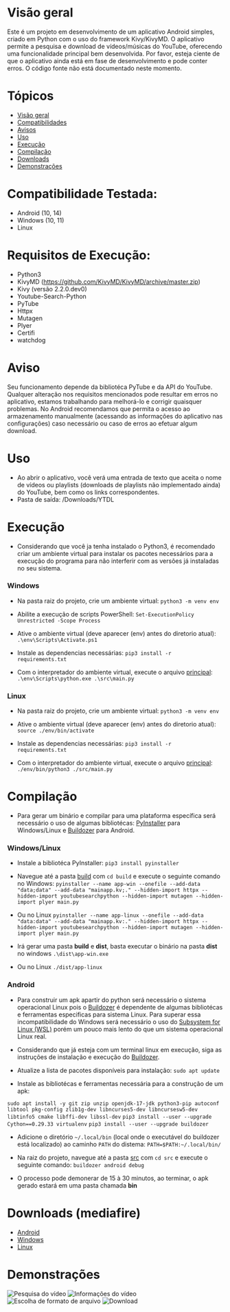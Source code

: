 # Visão geral
Este é um projeto em desenvolvimento de um aplicativo Android simples, criado em Python com o uso do framework Kivy/KivyMD. O aplicativo permite a pesquisa e download de vídeos/músicas do YouTube, oferecendo uma funcionalidade principal bem desenvolvida. Por favor, esteja ciente de que o aplicativo ainda está em fase de desenvolvimento e pode conter erros. O código fonte não está documentado neste momento.

# Tópicos
+ [Visão geral](#visão-geral)
+ [Compatibilidades](#compatibilidade-testada)
+ [Avisos](#aviso)
+ [Uso](#uso)
+ [Execução](#execução)
+ [Compilação](#compilação)
+ [Downloads](#downloads-mediafire)
+ [Demonstrações](#demonstrações)

# Compatibilidade Testada:
+ Android (10, 14)
+ Windows (10, 11)
+ Linux

# Requisitos de Execução:
+ Python3
+ KivyMD (https://github.com/KivyMD/KivyMD/archive/master.zip)
+ Kivy (versão 2.2.0.dev0)
+ Youtube-Search-Python
+ PyTube
+ Httpx
+ Mutagen
+ Plyer
+ Certifi
+ watchdog

# Aviso
Seu funcionamento depende da bibliotéca PyTube e da API do YouTube. Qualquer alteração nos requisitos mencionados pode resultar em erros no aplicativo, estamos trabalhando para melhorá-lo e corrigir quaisquer problemas. No Android recomendamos que permita o acesso ao armazenamento manualmente (acessando as informações do aplicativo nas configurações) caso necessário ou caso de erros ao efetuar algum download.

# Uso
+ Ao abrir o aplicativo, você verá uma entrada de texto que aceita o nome de vídeos ou playlists (downloads de playlists não implementado ainda) do YouTube, bem como os links correspondentes.
+ Pasta de saída: /Downloads/YTDL

# Execução
+ Considerando que você ja tenha instalado o Python3, é recomendado criar um ambiente virtual para instalar os pacotes necessários para a execução do programa para não interferir com as versões já instaladas no seu sistema.

### Windows

+ Na pasta raiz do projeto, crie um ambiente virtual:
```python3 -m venv env```

+ Abilite a execução de scripts PowerShell:
```Set-ExecutionPolicy Unrestricted -Scope Process```

+ Ative o ambiente virtual (deve aparecer (env) antes do diretorio atual):
```.\env\Scripts\Activate.ps1```

+ Instale as dependencias necessárias:
```pip3 install -r requirements.txt```

+ Com o interpretador do ambiente virtual, execute o arquivo [principal](./src/main.py):
```.\env\Scripts\python.exe .\src\main.py```

### Linux
+ Na pasta raiz do projeto, crie um ambiente virtual:
```python3 -m venv env```

+ Ative o ambiente virtual (deve aparecer (env) antes do diretorio atual):
```source ./env/bin/activate```

+ Instale as dependencias necessárias:
```pip3 install -r requirements.txt```

+ Com o interpretador do ambiente virtual, execute o arquivo [principal](./src/main.py):
```./env/bin/python3 ./src/main.py```

# Compilação
+ Para gerar um binário e compilar para uma plataforma específica será necessário o uso de algumas bibliotécas: [PyInstaller](https://pyinstaller.org/en/stable/) para Windows/Linux e [Buildozer](https://buildozer.readthedocs.io/en/latest/) para Android.

### Windows/Linux
+ Instale a bibliotéca PyInstaller:
```pip3 install pyinstaller```

+ Navegue até a pasta [build](./build/) com `cd build` e execute o seguinte comando no Windows:
```pyinstaller --name app-win --onefile --add-data "data;data" --add-data "mainapp.kv;." --hidden-import httpx --hidden-import youtubesearchpython --hidden-import mutagen --hidden-import plyer main.py```

+ Ou no Linux
```pyinstaller --name app-linux --onefile --add-data "data:data" --add-data "mainapp.kv:." --hidden-import httpx --hidden-import youtubesearchpython --hidden-import mutagen --hidden-import plyer main.py```

+ Irá gerar uma pasta **build** e **dist**, basta executar o binário na pasta **dist** no windows
```.\dist\app-win.exe```

+ Ou no Linux
```./dist/app-linux```

### Android
+ Para construir um apk apartir do python será necessário o sistema operacional Linux pois o [Buildozer](https://buildozer.readthedocs.io/en/latest/) é dependente de algumas bibliotécas e ferramentas especificas para sistema Linux. Para superar essa incompatibilidade do Windows será necessário o uso do [Subsystem for Linux (WSL)](https://learn.microsoft.com/pt-br/windows/wsl/install) porém um pouco mais lento do que um sistema operacional Linux real.

+ Considerando que já esteja com um terminal linux em execução, siga as instruções de instalação e execução do [Buildozer](https://buildozer.readthedocs.io/en/latest/installation.html).

+ Atualize a lista de pacotes disponíveis para instalação:
```sudo apt update```

+ Instale as bibliotécas e ferramentas necessária para a construção de um apk:

```sudo apt install -y git zip unzip openjdk-17-jdk python3-pip autoconf libtool pkg-config zlib1g-dev libncurses5-dev libncursesw5-dev libtinfo5 cmake libffi-dev libssl-dev```
```pip3 install --user --upgrade Cython==0.29.33 virtualenv```
```pip3 install --user --upgrade buildozer```

+ Adicione o diretório `~/.local/bin` (local onde o executável do buildozer está localizado) ao caminho `PATH` do distema:
```PATH=$PATH:~/.local/bin/```

+ Na raiz do projeto, navegue até a pasta [src](./src/) com `cd src` e execute o seguinte comando:
```buildozer android debug```

+ O processo pode demonerar de 15 à 30 minutos, ao terminar, o apk gerado estará em uma pasta chamada **bin**

# Downloads (mediafire)
+ [Android](https://www.mediafire.com/file/llhokxh68j2wpbn/YouTubeDL.apk/file)
+ [Windows](https://www.mediafire.com/file/dpnmtjm7rgzg5b0/YouTubeDL.exe/file)
+ [Linux](https://www.mediafire.com/file/x1j23pdjqh2g50s/YouTubeDL/file)


# Demonstrações
![Pesquisa do vídeo](./demo/ytdl-demo.png)   ![Informações do vídeo](./demo/ytdl-demo2.png)
![Escolha de formato de arquivo](./demo/ytdl-demo3.png)   ![Download](./demo/ytdl-demo4.png)
